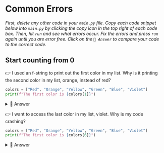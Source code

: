 # Common Errors

*First, delete any other code in your `main.py` file. Copy each code snippet below into `main.py` by clicking the copy icon in the top right of each code box. Then, hit `run` and see what errors occur. Fix the errors and press `run` again until you are error free. Click on the `👀 Answer` to compare your code to the correct code.*

## Start counting from 0

👉 I used an f-string to print out the first color in my list. Why is it printing the second color in my list, orange, instead of red?

```python
colors = ["Red", "Orange", "Yellow", "Green", "Blue", "Violet"]
print(f"The first color is {colors[1]}")
```
<details> <summary> 👀 Answer </summary>

```python
colors = ["Red", "Orange", "Yellow", "Green", "Blue", "Violet"]
print(f"The first color is {colors[0]}")
```
- Remember, start counting from 0. The first color in the list, red, is index 0.

</details>

👉 I want to access the last color in my list, violet. Why is my code crashing?

```python
colors = ["Red", "Orange", "Yellow", "Green", "Blue", "Violet"]
print(f"The first color is {colors[6]}")
```

<details> <summary> 👀 Answer </summary>

```python
colors = ["Red", "Orange", "Yellow", "Green", "Blue", "Violet"]
print(f"The last color is {colors[5]}")
```
- There is no index 6 because you need to start counting from 0. The 6th item in the list, violet, is index 5.

</details>